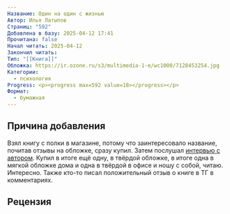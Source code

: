 ```yaml
---
Название: Один на один с жизнью
Автор: Илья Латыпов
Страниц: "592"
Добавлена в базу: 2025-04-12 17:41
Прочитана: false
Начал читать: 2025-04-12
Закончил читать: 
Тип: "[[Книга]]"
Обложка: https://ir.ozone.ru/s3/multimedia-1-e/wc1000/7128453254.jpg
Категории:
  - психология
Progress: <p><progress max=592 value=18></progress></p>
Формат:
  - бумажная
---
```

## Причина добавления

Взял книгу с полки в магазине, потому что заинтересовало название, почитав отзывы на обложке, сразу купил. Затем послушал [интервью с автором](https://www.youtube.com/watch?v=g0fm-FZvzYc). Купил в итоге ещё одну, в твёрдой обложке, в итоге одна в мягкой обложке дома и одна в твёрдой в офисе и ношу с собой, читаю. Интересно. Также кто-то писал положительный отзыв о книге в ТГ в комментариях.

## Рецензия